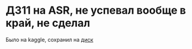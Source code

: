 # ДЗ11 на ASR, не успевал вообще в край, не сделал

Было на kaggle, сохранил на [диск](https://cloud.mail.ru/public/tVdR/xuC48mrUF)
